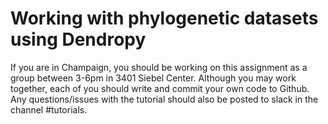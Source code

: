 Working with phylogenetic datasets using Dendropy
=================================================

If you are in Champaign, you should be working on this assignment as a group between 3-6pm in 3401 Siebel Center. Although you may work together, each of you should write and commit your own code to Github. Any questions/issues with the tutorial should also be posted to slack in the channel #tutorials.
